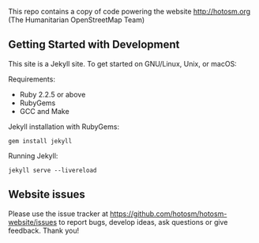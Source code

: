 
This repo contains a copy of code powering the website http://hotosm.org (The Humanitarian OpenStreetMap Team)

## Getting Started with Development

This site is a Jekyll site. To get started on GNU/Linux, Unix, or macOS:

Requirements:
  * Ruby 2.2.5 or above
  * RubyGems
  * GCC and Make

Jekyll installation with RubyGems: 

```
gem install jekyll
```

Running Jekyll: 

```
jekyll serve --livereload
```

## Website issues
Please use the issue tracker at https://github.com/hotosm/hotosm-website/issues to report bugs, develop ideas, ask questions or give feedback. Thank you!


